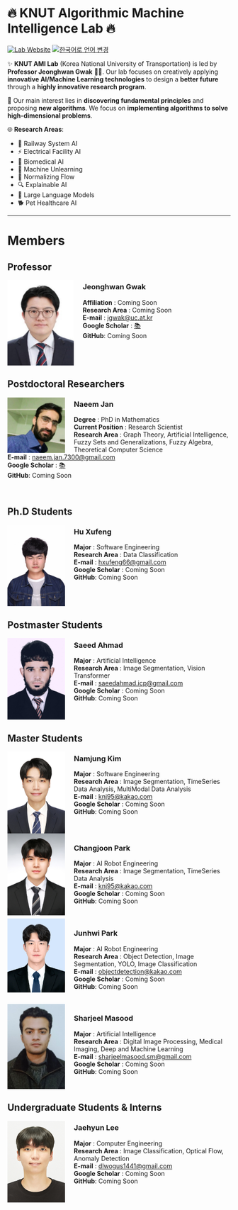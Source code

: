 # 🔥 KNUT Algorithmic Machine Intelligence Lab 🔥
[![Lab Website](https://img.shields.io/badge/Visit%20Lab%20Website-0085ff?style=for-the-badge&logo=googlechrome&logoColor=white)](https://sites.google.com/site/gistaimi/home) [![한국어로 언어 변경](https://img.shields.io/badge/한국어로%20언어%20변경-ff4500?style=for-the-badge&logo=googletranslate&logoColor=white)](https://your-link-here.com)


✨ **KNUT AMI Lab** (Korea National University of Transportation) is led by **Professor Jeonghwan Gwak** 👨‍🏫. Our lab focuses on creatively applying **innovative AI/Machine Learning technologies** to design a **better future** through a **highly innovative research program**.

🎯 Our main interest lies in **discovering fundamental principles** and proposing **new algorithms**. We focus on **implementing algorithms to solve high-dimensional problems**.

🌐 **Research Areas**:
- 🚆 Railway System AI
- ⚡ Electrical Facility AI
- 🧬 Biomedical AI
- 🧠 Machine Unlearning
- 🔄 Normalizing Flow
- 🔍 Explainable AI
- 📝 Large Language Models
- 🐕 Pet Healthcare AI

---

# Members

## Professor
<img src="./members/교수님_증명사진.png" width="150" align="left" style="margin-right: 20px; vertical-align: top; border: none;" />

<h3>Jeonghwan Gwak</h3>  

**Affiliation** : Coming Soon  
**Research Area** : Coming Soon  
**E-mail** : jgwak@uc.at.kr  
**Google Scholar** : [📚](https://scholar.google.co.kr/citations?hl=ko&user=S4f2ALkAAAAJ)  
**GitHub**: Coming Soon  

<br clear="left"/>

## Postdoctoral Researchers
<img src="./members/NaeemJan.png" width="130" align="left" style="margin-right: 20px; vertical-align: top; border: none;" />

<h3>Naeem Jan</h3>  

**Degree** : PhD in Mathematics  
**Current Position** : Research Scientist  
**Research Area** : Graph Theory, Artificial Intelligence, Fuzzy Sets and Generalizations, Fuzzy Algebra, Theoretical Computer Science  
**E-mail** : naeem.jan.7300@gmail.com  
**Google Scholar** : [📚](https://scholar.google.com/citations?user=N1p49AgAAAAJ&hl=en)  
**GitHub**: Coming Soon  

<br clear="left"/>

## Ph.D Students
<img src="./members/Hu Xufeng.jpg" width="130" align="left" style="margin-right: 20px; vertical-align: top; border: none;" />

<h3>Hu Xufeng</h3>  

**Major** : Software Engineering  
**Research Area** : Data Classification  
**E-mail** : hxufeng66@gmail.com  
**Google Scholar** : Coming Soon  
**GitHub**: Coming Soon  

<br clear="left"/>

## Postmaster Students

<img src="./members/Saeed.jpg" width="130" align="left" style="margin-right: 20px; vertical-align: top; border: none;" />

<h3>Saeed Ahmad</h3>  

**Major** : Artificial Intelligence  
**Research Area** : Image Segmentation, Vision Transformer  
**E-mail** : saeedahmad.icp@gmail.com  
**Google Scholar** : Coming Soon  
**GitHub**: Coming Soon  

<br clear="left"/>

## Master Students

<img src="./members/김남중.png" width="130" align="left" style="margin-right: 20px; vertical-align: top; border: none;" />

<h3>Namjung Kim</h3>  

**Major** : Software Engineering  
**Research Area** : Image Segmentation, TimeSeries Data Analysis, MultiModal Data Analysis  
**E-mail** : knj95@kakao.com  
**Google Scholar** : Coming Soon  
**GitHub**: Coming Soon  

<br clear="left"/>

<img src="./members/박창준.png" width="130" align="left" style="margin-right: 20px; vertical-align: top; border: none;" />

<h3>Changjoon Park</h3>  

**Major** : AI Robot Engineering  
**Research Area** : Image Segmentation, TimeSeries Data Analysis  
**E-mail** : knj95@kakao.com  
**Google Scholar** : Coming Soon  
**GitHub**: Coming Soon  

<br clear="left"/>

<img src="./members/박준휘-objectdetection@kakao.jpg" width="130" align="left" style="margin-right: 20px; vertical-align: top; border: none;" />

<h3>Junhwi Park</h3>  

**Major** : AI Robot Engineering  
**Research Area** : Object Detection, Image Segmentation, YOLO, Image Classification  
**E-mail** : objectdetection@kakao.com  
**Google Scholar** : Coming Soon  
**GitHub**: Coming Soon  

<br clear="left"/>

<img src="./members/Sharjeel.png" width="130" align="left" style="margin-right: 20px; vertical-align: top; border: none;" />

<h3>Sharjeel Masood</h3>  

**Major** : Artificial Intelligence  
**Research Area** : Digital Image Processing, Medical Imaging, Deep and Machine Learning  
**E-mail** : sharjeelmasood.sm@gmail.com  
**Google Scholar** : Coming Soon  
**GitHub**: Coming Soon  

<br clear="left"/>

## Undergraduate Students & Interns
<img src="./members/이재현.png" width="130" align="left" style="margin-right: 20px; vertical-align: top; border: none;" />

<h3>Jaehyun Lee</h3>  

**Major** : Computer Engineering  
**Research Area** : Image Classification, Optical Flow, Anomaly Detection  
**E-mail** : dlwogus1441@gmail.com  
**Google Scholar** : Coming Soon  
**GitHub**: Coming Soon  

<br clear="left"/>
